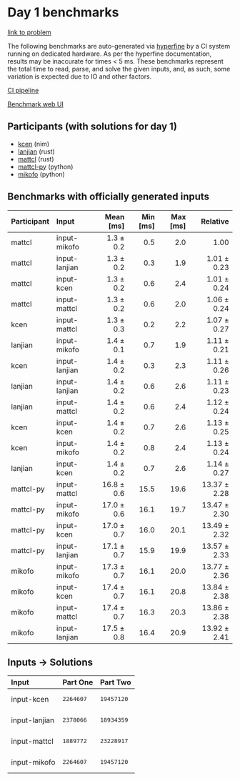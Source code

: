 # Day 1 benchmarks

[link to problem](https://adventofcode.com/2024/day/1)

The following benchmarks are auto-generated via
[hyperfine](https://github.com/sharkdp/hyperfine) by a CI system running on
dedicated hardware. As per the hyperfine documentation, results may be
inaccurate for times < 5 ms. These benchmarks represent the total time to read,
parse, and solve the given inputs, and, as such, some variation is expected due
to IO and other factors.

[CI pipeline](http://ci.papercode.net:8080/teams/main/pipelines/aoc2024)

[Benchmark web UI](https://aoc.ancalagon.black)


## Participants (with solutions for day 1)

- [kcen](https://github.com/kcen/aoc2024) (nim)
- [lanjian](https://github.com/lanjian/aoc-2024) (rust)
- [mattcl](https://github.com/mattcl/aoc2024) (rust)
- [mattcl-py](https://github.com/mattcl/aoc2024-py) (python)
- [mikofo](https://github.com/mikofo/aoc2024) (python)


## Benchmarks with officially generated inputs

| Participant | Input | Mean [ms] | Min [ms] | Max [ms] | Relative |
|:---|:---|---:|---:|---:|---:|
| mattcl | input-mikofo | 1.3 ± 0.2 | 0.5 | 2.0 | 1.00 |
| mattcl | input-lanjian | 1.3 ± 0.2 | 0.3 | 1.9 | 1.01 ± 0.23 |
| mattcl | input-kcen | 1.3 ± 0.2 | 0.6 | 2.4 | 1.01 ± 0.24 |
| mattcl | input-mattcl | 1.3 ± 0.2 | 0.6 | 2.0 | 1.06 ± 0.24 |
| kcen | input-mattcl | 1.3 ± 0.3 | 0.2 | 2.2 | 1.07 ± 0.27 |
| lanjian | input-mikofo | 1.4 ± 0.1 | 0.7 | 1.9 | 1.11 ± 0.21 |
| kcen | input-lanjian | 1.4 ± 0.2 | 0.3 | 2.3 | 1.11 ± 0.26 |
| lanjian | input-lanjian | 1.4 ± 0.2 | 0.6 | 2.6 | 1.11 ± 0.23 |
| lanjian | input-mattcl | 1.4 ± 0.2 | 0.6 | 2.4 | 1.12 ± 0.24 |
| kcen | input-kcen | 1.4 ± 0.2 | 0.7 | 2.6 | 1.13 ± 0.25 |
| kcen | input-mikofo | 1.4 ± 0.2 | 0.8 | 2.4 | 1.13 ± 0.24 |
| lanjian | input-kcen | 1.4 ± 0.2 | 0.7 | 2.6 | 1.14 ± 0.27 |
| mattcl-py | input-mattcl | 16.8 ± 0.6 | 15.5 | 19.6 | 13.37 ± 2.28 |
| mattcl-py | input-mikofo | 17.0 ± 0.6 | 16.1 | 19.7 | 13.47 ± 2.30 |
| mattcl-py | input-kcen | 17.0 ± 0.7 | 16.0 | 20.1 | 13.49 ± 2.32 |
| mattcl-py | input-lanjian | 17.1 ± 0.7 | 15.9 | 19.9 | 13.57 ± 2.33 |
| mikofo | input-mikofo | 17.3 ± 0.7 | 16.1 | 20.0 | 13.77 ± 2.36 |
| mikofo | input-kcen | 17.4 ± 0.7 | 16.1 | 20.8 | 13.84 ± 2.38 |
| mikofo | input-mattcl | 17.4 ± 0.7 | 16.3 | 20.3 | 13.86 ± 2.38 |
| mikofo | input-lanjian | 17.5 ± 0.8 | 16.4 | 20.9 | 13.92 ± 2.41 |


## Inputs -> Solutions

| Input | Part One | Part Two |
|:---|:---|:---|
|input-kcen|<pre>2264607</pre>|<pre>19457120</pre>|
|input-lanjian|<pre>2378066</pre>|<pre>18934359</pre>|
|input-mattcl|<pre>1889772</pre>|<pre>23228917</pre>|
|input-mikofo|<pre>2264607</pre>|<pre>19457120</pre>|